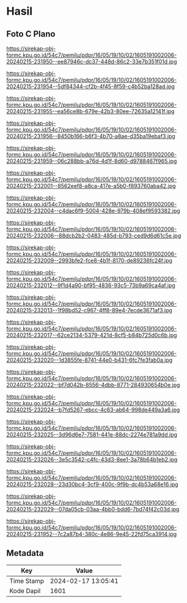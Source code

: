 # Hasil

## Foto C Plano

https://sirekap-obj-formc.kpu.go.id/54c7/pemilu/pdpr/16/05/19/10/02/1605191002006-20240215-231950--ee87946c-dc37-448d-86c2-33e7b351f01d.jpg

https://sirekap-obj-formc.kpu.go.id/54c7/pemilu/pdpr/16/05/19/10/02/1605191002006-20240215-231954--5df84344-cf2b-4f45-8f59-c4b52ba128ad.jpg

https://sirekap-obj-formc.kpu.go.id/54c7/pemilu/pdpr/16/05/19/10/02/1605191002006-20240215-231955--ea56ce8b-679e-42b3-80ee-72635a12141f.jpg

https://sirekap-obj-formc.kpu.go.id/54c7/pemilu/pdpr/16/05/19/10/02/1605191002006-20240215-231956--8450b166-b6f3-4b70-a8ae-d35ba19ebaf3.jpg

https://sirekap-obj-formc.kpu.go.id/54c7/pemilu/pdpr/16/05/19/10/02/1605191002006-20240215-231959--06c288bb-a76d-4d1f-8d60-d9788467f965.jpg

https://sirekap-obj-formc.kpu.go.id/54c7/pemilu/pdpr/16/05/19/10/02/1605191002006-20240215-232001--8562eef8-a8ca-417e-a5b0-f893760aba42.jpg

https://sirekap-obj-formc.kpu.go.id/54c7/pemilu/pdpr/16/05/19/10/02/1605191002006-20240215-232004--c4dac6f9-5004-428e-979b-408ef9593382.jpg

https://sirekap-obj-formc.kpu.go.id/54c7/pemilu/pdpr/16/05/19/10/02/1605191002006-20240215-232006--88dcb2b2-0483-485d-b793-ced9d6d61c5e.jpg

https://sirekap-obj-formc.kpu.go.id/54c7/pemilu/pdpr/16/05/19/10/02/1605191002006-20240215-232009--2993bfe2-fce8-4b1f-8170-de89236fc24f.jpg

https://sirekap-obj-formc.kpu.go.id/54c7/pemilu/pdpr/16/05/19/10/02/1605191002006-20240215-232012--9f1d4a90-bf95-4836-93c5-73b9a69ca4af.jpg

https://sirekap-obj-formc.kpu.go.id/54c7/pemilu/pdpr/16/05/19/10/02/1605191002006-20240215-232013--1f98bd52-c967-4ff8-89e4-7ecde3671af3.jpg

https://sirekap-obj-formc.kpu.go.id/54c7/pemilu/pdpr/16/05/19/10/02/1605191002006-20240215-232017--62ce2134-5379-421d-8cf5-b84b725d0c6b.jpg

https://sirekap-obj-formc.kpu.go.id/54c7/pemilu/pdpr/16/05/19/10/02/1605191002006-20240215-232020--1d3855fe-8741-44e0-b431-6fc7fe3fab0a.jpg

https://sirekap-obj-formc.kpu.go.id/54c7/pemilu/pdpr/16/05/19/10/02/1605191002006-20240215-232022--bf7d042b-8556-4dbb-8771-284930654b0e.jpg

https://sirekap-obj-formc.kpu.go.id/54c7/pemilu/pdpr/16/05/19/10/02/1605191002006-20240215-232024--b7fd5267-ebcc-4c63-ab64-998de449a3a6.jpg

https://sirekap-obj-formc.kpu.go.id/54c7/pemilu/pdpr/16/05/19/10/02/1605191002006-20240215-232025--3d96d6e7-7581-441e-88dc-2274e781a9dd.jpg

https://sirekap-obj-formc.kpu.go.id/54c7/pemilu/pdpr/16/05/19/10/02/1605191002006-20240215-232026--3e5c3542-c4fc-43d3-8ee1-3a78b64b1eb2.jpg

https://sirekap-obj-formc.kpu.go.id/54c7/pemilu/pdpr/16/05/19/10/02/1605191002006-20240215-232028--23d30bc4-3cf9-400c-9f9b-dc4b53a68e16.jpg

https://sirekap-obj-formc.kpu.go.id/54c7/pemilu/pdpr/16/05/19/10/02/1605191002006-20240215-232029--07da05cb-03aa-4bb0-bdd6-7bd74f42c03d.jpg

https://sirekap-obj-formc.kpu.go.id/54c7/pemilu/pdpr/16/05/19/10/02/1605191002006-20240215-231952--7c2a87b4-380c-4e86-9e45-22fd75ca3914.jpg


## Metadata

| Key        | Value               |
| ---------- | ------------------- |
| Time Stamp | 2024-02-17 13:05:41 |
| Kode Dapil | 1601                |



